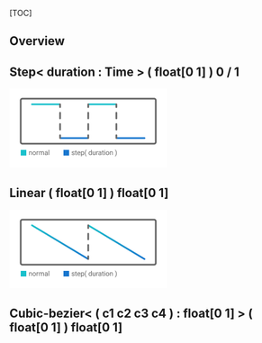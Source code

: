 [TOC]

## Overview

## Step< duration : Time > ( float[0 1] ) 0 / 1

![Step(duration)](../../images/Step.png)

## Linear ( float[0 1] ) float[0 1]

![Linear](../../images/Linear.png)

## Cubic-bezier< ( c1 c2 c3 c4 ) : float[0 1] > ( float[0 1] ) float[0 1]

